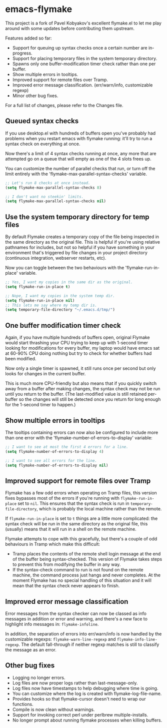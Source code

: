 emacs-flymake
=============

This project is a fork of Pavel Kobyakov's excellent flymake.el to let me
play around with some updates before contributing them upstream.

Features added so far:

 * Support for queuing up syntax checks once a certain number are in-progress.
 * Support for placing temporary files in the system temporary directory.
 * Spawns only one buffer-modification timer check rather than one per buffer.
 * Show multiple errors in tooltips.
 * Improved support for remote files over Tramp.
 * Improved error message classification. (err/warn/info, customizable regexp)
 * Minor other bug fixes.

For a full list of changes, please refer to the Changes file.

Queued syntax checks
--------------------

If you use desktop.el with hundreds of buffers open you've probably had
problems when you restart emacs with flymake running: it'll try to run
a syntax check on everything at once.

Now there's a limit of 4 syntax checks running at once, any more that
are attempted go on a queue that will empty as one of the 4 slots frees
up.

You can customize the number of parallel checks that run, or turn off
the limit entirely with the 'flymake-max-parallel-syntax-checks' variable.

```lisp
;; Let's run 8 checks at once instead.
(setq flymake-max-parallel-syntax-checks 8)

;; I don't want no steekin' limits.
(setq flymake-max-parallel-syntax-checks nil)
```

Use the system temporary directory for temp files
-------------------------------------------------

By default Flymake creates a temporary copy of the file being inspected
in the same directory as the original file. This is helpful if you're
using relative pathnames for includes, but not so helpful if you have
something in your environment that's triggered by file changes in your
project directory (continuous integration, webserver restarts, etc).

Now you can toggle between the two behaviours with the
'flymake-run-in-place' variable.

```lisp
;; Yes, I want my copies in the same dir as the original.
(setq flymake-run-in-place t)

;; Nope, I want my copies in the system temp dir.
(setq flymake-run-in-place nil)
;; This lets me say where my temp dir is.
(setq temporary-file-directory "~/.emacs.d/tmp/")
```

One buffer modification timer check
-----------------------------------

Again, if you have multiple hundreds of buffers open, original Flymake would
start thrashing your CPU trying to keep up with 1-second timer looking for
modifications for every buffer, my laptop would have emacs sat at 60-90% CPU
doing nothing but try to check for whether buffers had been modified.

Now only a single timer is spawned, it still runs once per second but only
looks for changes in the current buffer.

This is much more CPU-friendly but also means that if you quickly switch away
from a buffer after making changes, the syntax check may not be run until you
return to the buffer. (The last-modified value is still retained per-buffer
so the changes will still be detected once you return for long enough for the
1-second timer to happen.)

Show multiple errors in tooltips
--------------------------------

The tooltips containing errors can now also be configured to include more
than one error with the 'flymake-number-of-errors-to-display' variable:

```lisp
;; I want to see at most the first 4 errors for a line.
(setq flymake-number-of-errors-to-display 4)

;; I want to see all errors for the line.
(setq flymake-number-of-errors-to-display nil)
```

Improved support for remote files over Tramp
--------------------------------------------

Flymake has a few odd errors when operating on Tramp files, this version
fixes bypasses most of the errors if you're running with
`flymake-run-in-place` set to `nil`. This ensures that the syntax
check is run in `temporary-file-directory`, which is probably the
local machine rather than the remote.

If `flymake-run-in-place` is set to `t` things are a little more
complicated: the syntax check will be run in the same directory
as the original file, this (usually) means that it will run in a
shell on the remote machine.

Flymake attempts to cope with this gracefully, but there's a couple
of odd behaviours in Tramp which make this difficult:

 * Tramp places the contents of the remote shell login message
   at the end of the buffer being syntax-checked.
   This version of Flymake takes steps to prevent this from
   modifying the buffer in any way.
 * If the syntax-check command to run is not found on the remote
   machine, the command process just hangs and never completes.
   At the moment Flymake has no special handling of this situation
   and it will mean that the syntax check never appears to finish.

Improved error message classification
-------------------------------------

Error messages from the syntax checker can now be classed as info
messages in addition or error and warning, and there's a new face
to highlight info messages in: `flymake-infoline`.

In addition, the separation of errors into err/warn/info is now
handled by the customizable regexps: `flymake-warn-line-regexp`
and `flymake-info-line-regexp`. The default fall-through if neither
regexp matches is still to classify the message as an error.

Other bug fixes
---------------

 * Logging no longer errors.
 * Log files are now proper logs rather than last-message-only.
 * Log files now have timestamps to help debugging where time is going.
 * You can customize where the log is created with flymake-log-file-name.
 * Provides hooks so that flymake-cursor doesn't need to wrap our functions.
 * Compile is now clean without warnings.
 * Support for invoking correct perl under perlbrew multiple-installs.
 * No longer prompt about running flymake processes when killing buffers.
